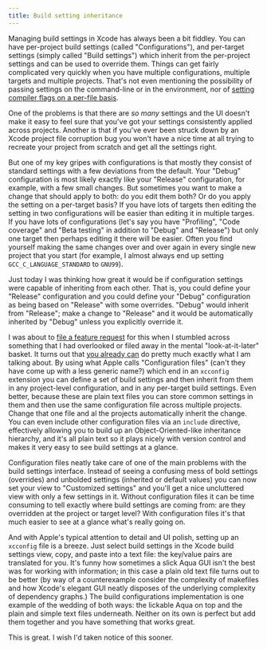```yaml
---
title: Build setting inheritance
---
```


Managing build settings in Xcode has always been a bit fiddley. You can have per-project build settings (called "Configurations"), and per-target settings (simply called "Build settings") which inherit from the per-project settings and can be used to override them. Things can get fairly complicated very quickly when you have multiple configurations, multiple targets and multiple projects. That's not even mentioning the possibility of passing settings on the command-line or in the environment, nor of [setting compiler flags on a per-file basis](http://developer.apple.com/documentation/DeveloperTools/Conceptual/XcodeUserGuide/Contents/Resources/en.lproj/05_04_bs_build_settings/chapter_31_section_8.html#//apple_ref/doc/uid/TP40002691-CHDBDDBI).

One of the problems is that there are *so many* settings and the UI doesn't make it easy to feel sure that you've got your settings consistently applied across projects. Another is that if you've ever been struck down by an Xcode project file corruption bug you won't have a nice time at all trying to recreate your project from scratch and get all the settings right.

But one of my key gripes with configurations is that mostly they consist of standard settings with a few deviations from the default. Your "Debug" configuration is most likely exactly like your "Release" configuration, for example, with a few small changes. But sometimes you want to make a change that should apply to both: do you edit them both? Or do you apply the setting on a per-target basis? If you have lots of targets then editing the setting in two configurations will be easier than editing it in multiple targes. If you have lots of configurations (let's say you have "Profiling", "Code coverage" and "Beta testing" in addition to "Debug" and "Release") but only one target then perhaps editing it there will be easier. Often you find yourself making the same changes over and over again in every single new project that you start (for example, I almost always end up setting `GCC_C_LANGUAGE_STANDARD` to `GNU99`).

Just today I was thinking how great it would be if configuration settings were capable of inheriting from each other. That is, you could define your "Release" configuration and you could define your "Debug" configuration as being based on "Release" with some overrides. "Debug" would inherit from "Release"; make a change to "Release" and it would be automatically inherited by "Debug" unless you explicitly override it.

I was about to [file a feature request](https://bugreport.apple.com/cgi-bin/WebObjects/RadarWeb.woa) for this when I stumbled across something that I had overlooked or filed away in the mental "look-at-it-later" basket. It turns out that [you already can](http://developer.apple.com/documentation/DeveloperTools/Conceptual/XcodeUserGuide/Contents/Resources/en.lproj/05_05_build_configs/chapter_32_section_6.html) do pretty much exactly what I am talking about. By using what Apple calls "Configuration files" (can't they have come up with a less generic name?) which end in an `xcconfig` extension you can define a set of build settings and then inherit from them in any project-level configuration, and in any per-target build settings. Even better, because these are plain text files you can store common settings in them and then use the same configuration file across multiple projects. Change that one file and al the projects automatically inherit the change. You can even include other configuration files via an `include` directive, effectively allowing you to build up an Object-Oriented-like inheritance hierarchy, and it's all plain text so it plays nicely with version control and makes it very easy to see build settings at a glance.

Configuration files neatly take care of one of the main problems with the build settings interface. Instead of seeing a confusing mess of bold settings (overrides) and unbolded settings (inherited or default values) you can now set your view to "Customized settings" and you'll get a nice uncluttered view with only a few settings in it. Without configuration files it can be time consuming to tell exactly where build settings are coming from: are they overridden at the project or target level? With configuration files it's that much easier to see at a glance what's really going on.

And with Apple's typical attention to detail and UI polish, setting up an `xcconfig` file is a breeze. Just select build settings in the Xcode build settings view, copy, and paste into a text file: the key/value pairs are translated for you. It's funny how sometimes a slick Aqua GUI isn't the best was for working with information; in this case a plain old text file turns out to be better (by way of a counterexample consider the complexity of makefiles and how Xcode's elegant GUI neatly disposes of the underlying complexity of dependency graphs.) The build configurations implementation is one example of the wedding of both ways: the lickable Aqua on top and the plain and simple text files underneath. Neither on its own is perfect but add them together and you have something that works great.

This is great. I wish I'd taken notice of this sooner.
